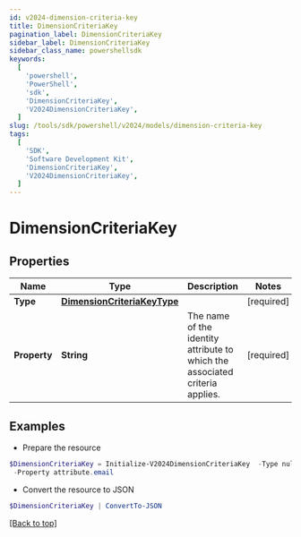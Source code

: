 ```yaml
---
id: v2024-dimension-criteria-key
title: DimensionCriteriaKey
pagination_label: DimensionCriteriaKey
sidebar_label: DimensionCriteriaKey
sidebar_class_name: powershellsdk
keywords:
  [
    'powershell',
    'PowerShell',
    'sdk',
    'DimensionCriteriaKey',
    'V2024DimensionCriteriaKey',
  ]
slug: /tools/sdk/powershell/v2024/models/dimension-criteria-key
tags:
  [
    'SDK',
    'Software Development Kit',
    'DimensionCriteriaKey',
    'V2024DimensionCriteriaKey',
  ]
---
```


# DimensionCriteriaKey

## Properties

| Name | Type | Description | Notes |
| --- | --- | --- | --- |
| **Type** | [**DimensionCriteriaKeyType**](dimension-criteria-key-type) |  | [required] |
| **Property** | **String** | The name of the identity attribute to which the associated criteria applies. | [required] |

## Examples

- Prepare the resource

```powershell
$DimensionCriteriaKey = Initialize-V2024DimensionCriteriaKey  -Type null `
 -Property attribute.email
```

- Convert the resource to JSON

```powershell
$DimensionCriteriaKey | ConvertTo-JSON
```

[[Back to top]](#)
